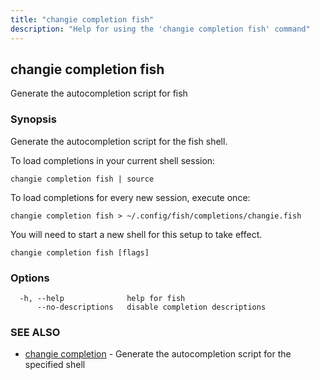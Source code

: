 ```yaml
---
title: "changie completion fish"
description: "Help for using the 'changie completion fish' command"
---
```

## changie completion fish

Generate the autocompletion script for fish

### Synopsis

Generate the autocompletion script for the fish shell.

To load completions in your current shell session:

	changie completion fish | source

To load completions for every new session, execute once:

	changie completion fish > ~/.config/fish/completions/changie.fish

You will need to start a new shell for this setup to take effect.


```
changie completion fish [flags]
```

### Options

```
  -h, --help              help for fish
      --no-descriptions   disable completion descriptions
```

### SEE ALSO

* [changie completion](changie_completion.md)	 - Generate the autocompletion script for the specified shell

